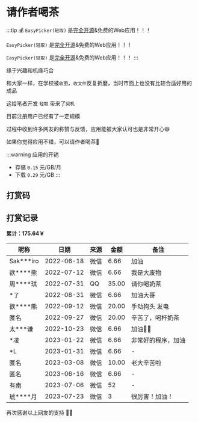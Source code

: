 # 请作者喝茶

:::tip 💰
`EasyPicker(轻取)` 是[完全开源](https://github.com/ATQQ/easypicker2-client)&免费的Web应用！！！

`EasyPicker(轻取)` 是[完全开源](https://github.com/ATQQ/easypicker2-client)&免费的Web应用！！！

`EasyPicker(轻取)` 是[完全开源](https://github.com/ATQQ/easypicker2-client)&免费的Web应用！！！
:::

缘于兴趣和机缘巧合

和大家一样，在学校被`收图`，`收文件`反复折磨，当时市面上也没有比较合适好用的成品

这给笔者开发 `轻取` 带来了`契机`

目前注册用户已经有了一定规模

过程中收到许多网友的称赞与反馈，应用能被大家认可也是非常开心😄

如果你觉得应用不错，可以请作者喝茶🍵

:::warning 应用的开销
* 存储 `0.15` 元/GB/月
* 下载 `0.29` 元/GB
:::

## 打赏码
<Praise />

## 打赏记录
**累计：175.64￥**

| 昵称      | 日期       | 来源 | 金额   | 备注               |
| --------- | ---------- | ---- | ------ | ------------------ |
| Sak***iro | 2022-06-18 | 微信 | 6.66   | 加油               |
| 欲****熊  | 2022-07-12 | 微信 | 6.66   | 我是大废物         |
| 周****琪  | 2022-07-31 | QQ   | 35.00  | 请你喝奶茶         |
| *了       | 2022-08-31 | 微信 | 6.66   | 加油大哥           |
| 欲****熊  | 2022-09-12 | 微信 | 20.00  | 手动狗头 发电      |
| 匿名      | 2022-09-27 | 微信 | 20.00  | 辛苦了，喝杯奶茶   |
| 太***谦   | 2022-10-23 | 微信 | 6.66   | 加油💪🏻              |
| *凌       | 2023-01-22 | 微信 | 6.66   | 非常好的程序，加油 |
| *L        | 2023-01-31 | 微信 | 6.66   | -                  |
| 匿名      | 2023-03-08 | 微信 | 10.00  | 老大辛苦啦         |
| 匿名      | 2023-06-16 | 微信 | 6.66   | -                  |
| 有南      | 2023-07-06 | 微信 | 52     | -                  |
| 琥****月  | 2023-07-23 | 微信 | 3      | 很厉害！加油！     |


再次感谢以上网友的支持 💐💐